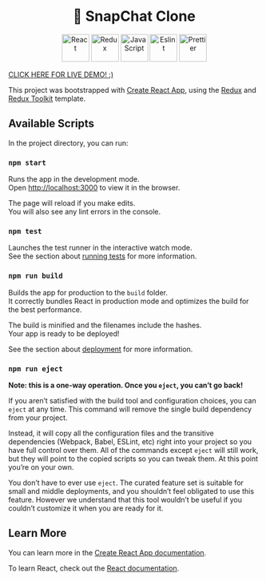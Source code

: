 <h1 align="center">👻 SnapChat Clone</h1>

<div align="center">
  <img src="https://cdn.worldvectorlogo.com/logos/react-1.svg" width="55" alt="React" />
  <img src="https://cdn.worldvectorlogo.com/logos/redux.svg" width="55" alt="Redux" />
  <img
    src="https://upload.wikimedia.org/wikipedia/commons/thumb/9/99/Unofficial_JavaScript_logo_2.svg/768px-Unofficial_JavaScript_logo_2.svg.png"
    width="55"
    alt="JavaScript"
  />
  <img src="https://miro.medium.com/max/1838/1*3AdbbRN3GoTbz72XqfO96g.png" width="55" alt="Eslint" />
  <img
    src="https://www.logolynx.com/images/logolynx/78/78d78e9dfeb3d38bf5c26419fb3c6b0f.png"
    width="55"
    alt="Prettier"
  />
  
</div>

[CLICK HERE FOR LIVE DEMO! :)](https://snapchat-ce14c.web.app/)

This project was bootstrapped with [Create React App](https://github.com/facebook/create-react-app), using the [Redux](https://redux.js.org/) and [Redux Toolkit](https://redux-toolkit.js.org/) template.

## Available Scripts

In the project directory, you can run:

### `npm start`

Runs the app in the development mode.<br />
Open [http://localhost:3000](http://localhost:3000) to view it in the browser.

The page will reload if you make edits.<br />
You will also see any lint errors in the console.

### `npm test`

Launches the test runner in the interactive watch mode.<br />
See the section about [running tests](https://facebook.github.io/create-react-app/docs/running-tests) for more information.

### `npm run build`

Builds the app for production to the `build` folder.<br />
It correctly bundles React in production mode and optimizes the build for the best performance.

The build is minified and the filenames include the hashes.<br />
Your app is ready to be deployed!

See the section about [deployment](https://facebook.github.io/create-react-app/docs/deployment) for more information.

### `npm run eject`

**Note: this is a one-way operation. Once you `eject`, you can’t go back!**

If you aren’t satisfied with the build tool and configuration choices, you can `eject` at any time. This command will remove the single build dependency from your project.

Instead, it will copy all the configuration files and the transitive dependencies (Webpack, Babel, ESLint, etc) right into your project so you have full control over them. All of the commands except `eject` will still work, but they will point to the copied scripts so you can tweak them. At this point you’re on your own.

You don’t have to ever use `eject`. The curated feature set is suitable for small and middle deployments, and you shouldn’t feel obligated to use this feature. However we understand that this tool wouldn’t be useful if you couldn’t customize it when you are ready for it.

## Learn More

You can learn more in the [Create React App documentation](https://facebook.github.io/create-react-app/docs/getting-started).

To learn React, check out the [React documentation](https://reactjs.org/).
